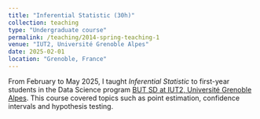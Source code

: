 ```yaml
---
title: "Inferential Statistic (30h)"
collection: teaching
type: "Undergraduate course"
permalink: /teaching/2014-spring-teaching-1
venue: "IUT2, Université Grenoble Alpes"
date: 2025-02-01
location: "Grenoble, France"
---
```


From February to May 2025, I taught *Inferential Statistic* to first-year students in the Data Science program [BUT SD at IUT2, Université Grenoble Alpes](https://formations.univ-grenoble-alpes.fr/fr/catalogue-2021/but-bachelor-universitaire-de-technologie-BUT/but-science-des-donnees-KI4UX0GI.html). This course covered topics such as point estimation, confidence intervals and hypothesis testing.
